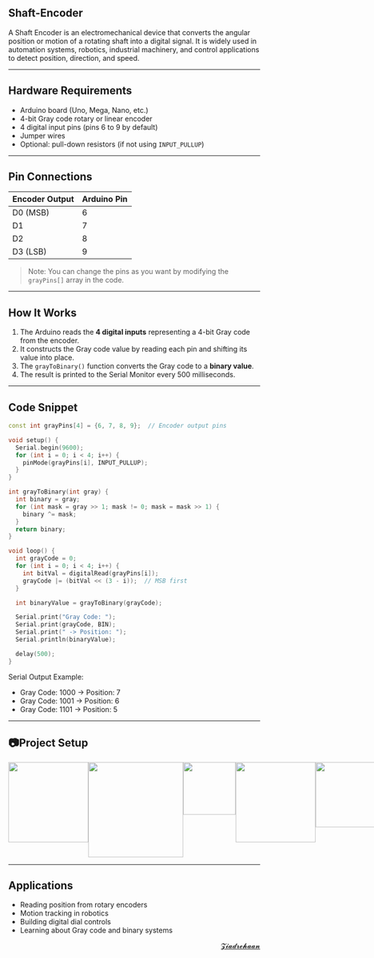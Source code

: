 ## Shaft-Encoder

A Shaft Encoder is an electromechanical device that converts the angular position or motion of a rotating shaft into a digital signal. It is widely used in automation systems, robotics, industrial machinery, and control applications to detect position, direction, and speed.

---


## Hardware Requirements
- Arduino board (Uno, Mega, Nano, etc.)
- 4-bit Gray code rotary or linear encoder
- 4 digital input pins (pins 6 to 9 by default)
- Jumper wires
- Optional: pull-down resistors (if not using `INPUT_PULLUP`)

---

## Pin Connections

| Encoder Output | Arduino Pin |
|----------------|-------------|
| D0 (MSB)       | 6           |
| D1             | 7           |
| D2             | 8           |
| D3 (LSB)       | 9           |

> Note: You can change the pins as you want by modifying the `grayPins[]` array in the code.

---

## How It Works

1. The Arduino reads the **4 digital inputs** representing a 4-bit Gray code from the encoder.
2. It constructs the Gray code value by reading each pin and shifting its value into place.
3. The `grayToBinary()` function converts the Gray code to a **binary value**.
4. The result is printed to the Serial Monitor every 500 milliseconds.

---

## Code Snippet

```cpp
const int grayPins[4] = {6, 7, 8, 9};  // Encoder output pins

void setup() {
  Serial.begin(9600);
  for (int i = 0; i < 4; i++) {
    pinMode(grayPins[i], INPUT_PULLUP);
  }
}

int grayToBinary(int gray) {
  int binary = gray;
  for (int mask = gray >> 1; mask != 0; mask = mask >> 1) {
    binary ^= mask;
  }
  return binary;
}

void loop() {
  int grayCode = 0;
  for (int i = 0; i < 4; i++) {
    int bitVal = digitalRead(grayPins[i]);
    grayCode |= (bitVal << (3 - i));  // MSB first
  }

  int binaryValue = grayToBinary(grayCode);

  Serial.print("Gray Code: ");
  Serial.print(grayCode, BIN);
  Serial.print(" -> Position: ");
  Serial.println(binaryValue);

  delay(500);
}
```
Serial Output Example:
- Gray Code: 1000 -> Position: 7
- Gray Code: 1001 -> Position: 6
- Gray Code: 1101 -> Position: 5

---

## 📷Project Setup
<div style="display: flex; justify-content: space-around;">
    <img src="https://i.postimg.cc/PxBQTvRR/Whats-App-Image-2025-08-26-at-15-47-23-21d3a427.jpg" width="160" />
    <img src="https://i.postimg.cc/T1MgZMy8/Whats-App-Image-2025-08-26-at-15-47-23-5fd57261.jpg" width="190" />
    <img src="https://i.postimg.cc/L8CfmZq3/Whats-App-Image-2025-08-26-at-15-47-24-95d0296a.jpg" width="105" />
    <img src="https://i.postimg.cc/FzVd8f5c/Whats-App-Image-2025-08-26-at-15-47-25-e55fa354.jpg" width="160" />
    <img src="https://i.postimg.cc/0jPrY8MN/Whats-App-Image-2025-08-26-at-15-47-26-d4e3bb6b.jpg" width="130" />
    <img src="https://i.postimg.cc/NGkKgrS2/Whats-App-Image-2025-08-26-at-15-47-26-2e0dd0f1.jpg" width="130" />
    <img src="https://i.postimg.cc/nLmLNsqz/Whats-App-Image-2025-08-26-at-15-47-27-f623fe53.jpg" width="130" />
</div>


   

---

## Applications

- Reading position from rotary encoders
- Motion tracking in robotics
- Building digital dial controls
- Learning about Gray code and binary systems


<div align="right">
<a href="mailto:zezorehan938@gmail.com">𝓩𝓲𝓪𝓭𝓻𝓮𝓱𝓪𝓪𝓷</a>  

</div>
